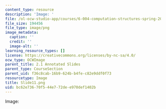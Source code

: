 ```yaml
---
content_type: resource
description: 'Image: '
file: /ol-ocw-studio-app/courses/6-004-computation-structures-spring-2017/bc62e73670f544e772dee970def1402b_Slide11.png
file_size: 194456
file_type: image/png
image_metadata:
  caption: ''
  credit: ''
  image-alt: ''
learning_resource_types: []
license: https://creativecommons.org/licenses/by-nc-sa/4.0/
ocw_type: OCWImage
parent_title: 2.1 Annotated Slides
parent_type: CourseSection
parent_uid: f36c8cab-16b9-624b-b4fe-c82e9ddf0f73
resourcetype: Image
title: Slide11.png
uid: bc62e736-70f5-44e7-72de-e970def1402b
---
```

Image: 